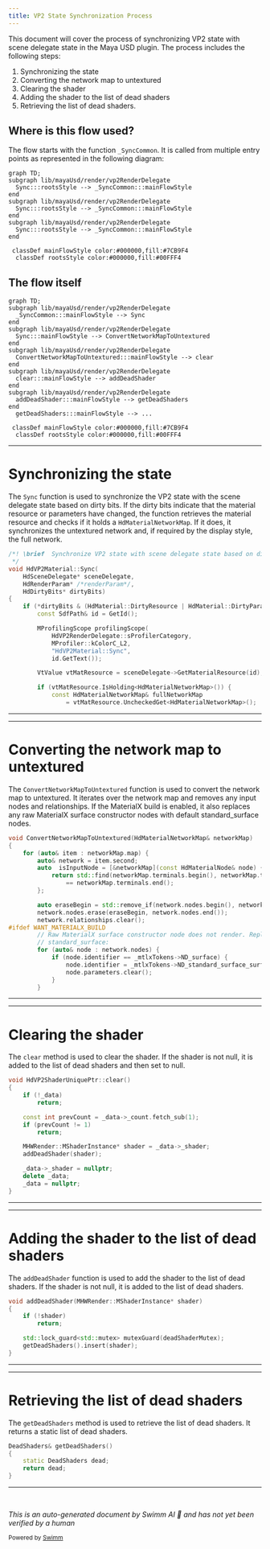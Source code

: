 ```yaml
---
title: VP2 State Synchronization Process
---
```


This document will cover the process of synchronizing VP2 state with scene delegate state in the Maya USD plugin. The process includes the following steps:

1. Synchronizing the state
2. Converting the network map to untextured
3. Clearing the shader
4. Adding the shader to the list of dead shaders
5. Retrieving the list of dead shaders.

## Where is this flow used?

The flow starts with the function `_SyncCommon`. It is called from multiple entry points as represented in the following diagram:

```mermaid
graph TD;
subgraph lib/mayaUsd/render/vp2RenderDelegate
  Sync:::rootsStyle --> _SyncCommon:::mainFlowStyle
end
subgraph lib/mayaUsd/render/vp2RenderDelegate
  Sync:::rootsStyle --> _SyncCommon:::mainFlowStyle
end
subgraph lib/mayaUsd/render/vp2RenderDelegate
  Sync:::rootsStyle --> _SyncCommon:::mainFlowStyle
end

 classDef mainFlowStyle color:#000000,fill:#7CB9F4
  classDef rootsStyle color:#000000,fill:#00FFF4
```

## The flow itself

```mermaid
graph TD;
subgraph lib/mayaUsd/render/vp2RenderDelegate
  _SyncCommon:::mainFlowStyle --> Sync
end
subgraph lib/mayaUsd/render/vp2RenderDelegate
  Sync:::mainFlowStyle --> ConvertNetworkMapToUntextured
end
subgraph lib/mayaUsd/render/vp2RenderDelegate
  ConvertNetworkMapToUntextured:::mainFlowStyle --> clear
end
subgraph lib/mayaUsd/render/vp2RenderDelegate
  clear:::mainFlowStyle --> addDeadShader
end
subgraph lib/mayaUsd/render/vp2RenderDelegate
  addDeadShader:::mainFlowStyle --> getDeadShaders
end
  getDeadShaders:::mainFlowStyle --> ...

 classDef mainFlowStyle color:#000000,fill:#7CB9F4
  classDef rootsStyle color:#000000,fill:#00FFF4
```

<SwmSnippet path="/lib/mayaUsd/render/vp2RenderDelegate/material.cpp" line="2082">

---

# Synchronizing the state

The `Sync` function is used to synchronize the VP2 state with the scene delegate state based on dirty bits. If the dirty bits indicate that the material resource or parameters have changed, the function retrieves the material resource and checks if it holds a `HdMaterialNetworkMap`. If it does, it synchronizes the untextured network and, if required by the display style, the full network.

```c++
/*! \brief  Synchronize VP2 state with scene delegate state based on dirty bits
 */
void HdVP2Material::Sync(
    HdSceneDelegate* sceneDelegate,
    HdRenderParam* /*renderParam*/,
    HdDirtyBits* dirtyBits)
{
    if (*dirtyBits & (HdMaterial::DirtyResource | HdMaterial::DirtyParams)) {
        const SdfPath& id = GetId();

        MProfilingScope profilingScope(
            HdVP2RenderDelegate::sProfilerCategory,
            MProfiler::kColorC_L2,
            "HdVP2Material::Sync",
            id.GetText());

        VtValue vtMatResource = sceneDelegate->GetMaterialResource(id);

        if (vtMatResource.IsHolding<HdMaterialNetworkMap>()) {
            const HdMaterialNetworkMap& fullNetworkMap
                = vtMatResource.UncheckedGet<HdMaterialNetworkMap>();
```

---

</SwmSnippet>

<SwmSnippet path="/lib/mayaUsd/render/vp2RenderDelegate/material.cpp" line="2057">

---

# Converting the network map to untextured

The `ConvertNetworkMapToUntextured` function is used to convert the network map to untextured. It iterates over the network map and removes any input nodes and relationships. If the MaterialX build is enabled, it also replaces any raw MaterialX surface constructor nodes with default standard_surface nodes.

```c++
void ConvertNetworkMapToUntextured(HdMaterialNetworkMap& networkMap)
{
    for (auto& item : networkMap.map) {
        auto& network = item.second;
        auto  isInputNode = [&networkMap](const HdMaterialNode& node) {
            return std::find(networkMap.terminals.begin(), networkMap.terminals.end(), node.path)
                == networkMap.terminals.end();
        };

        auto eraseBegin = std::remove_if(network.nodes.begin(), network.nodes.end(), isInputNode);
        network.nodes.erase(eraseBegin, network.nodes.end());
        network.relationships.clear();
#ifdef WANT_MATERIALX_BUILD
        // Raw MaterialX surface constructor node does not render. Replace with default
        // standard_surface:
        for (auto& node : network.nodes) {
            if (node.identifier == _mtlxTokens->ND_surface) {
                node.identifier = _mtlxTokens->ND_standard_surface_surfaceshader;
                node.parameters.clear();
            }
        }
```

---

</SwmSnippet>

<SwmSnippet path="/lib/mayaUsd/render/vp2RenderDelegate/shader.cpp" line="148">

---

# Clearing the shader

The `clear` method is used to clear the shader. If the shader is not null, it is added to the list of dead shaders and then set to null.

```c++
void HdVP2ShaderUniquePtr::clear()
{
    if (!_data)
        return;

    const int prevCount = _data->_count.fetch_sub(1);
    if (prevCount != 1)
        return;

    MHWRender::MShaderInstance* shader = _data->_shader;
    addDeadShader(shader);

    _data->_shader = nullptr;
    delete _data;
    _data = nullptr;
}
```

---

</SwmSnippet>

<SwmSnippet path="/lib/mayaUsd/render/vp2RenderDelegate/shader.cpp" line="36">

---

# Adding the shader to the list of dead shaders

The `addDeadShader` function is used to add the shader to the list of dead shaders. If the shader is not null, it is added to the list of dead shaders.

```c++
void addDeadShader(MHWRender::MShaderInstance* shader)
{
    if (!shader)
        return;

    std::lock_guard<std::mutex> mutexGuard(deadShaderMutex);
    getDeadShaders().insert(shader);
}
```

---

</SwmSnippet>

<SwmSnippet path="/lib/mayaUsd/render/vp2RenderDelegate/shader.cpp" line="30">

---

# Retrieving the list of dead shaders

The `getDeadShaders` method is used to retrieve the list of dead shaders. It returns a static list of dead shaders.

```c++
DeadShaders& getDeadShaders()
{
    static DeadShaders dead;
    return dead;
}
```

---

</SwmSnippet>

&nbsp;

_This is an auto-generated document by Swimm AI 🌊 and has not yet been verified by a human_

<SwmMeta version="3.0.0" repo-id="Z2l0aHViJTNBJTNBbWF5YS11c2QlM0ElM0FnaWxhZG5hdm90" repo-name="maya-usd"><sup>Powered by [Swimm](/)</sup></SwmMeta>
